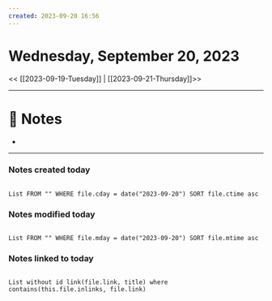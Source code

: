 ```yaml
---
created: 2023-09-20 16:56
---
```


# Wednesday, September 20, 2023

<< [[2023-09-19-Tuesday]] | [[2023-09-21-Thursday]]>>

---

# 📝 Notes
- 

---

### Notes created today

```dataview

List FROM "" WHERE file.cday = date("2023-09-20") SORT file.ctime asc

```

### Notes modified today

```dataview

List FROM "" WHERE file.mday = date("2023-09-20") SORT file.mtime asc

```

### Notes linked to today

```dataview 

List without id link(file.link, title) where contains(this.file.inlinks, file.link)

```